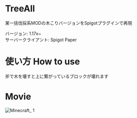 # TreeAll
某一括伐採系MODの木こりバージョンをSpigotプラグインで再現

バージョン: 1.17x~  
サーバークライアント: Spigot Paper

# 使い方 How to use
斧で木を壊すと上に繋がっているブロックが壊れます

# Movie
![Minecraft_ 1](https://user-images.githubusercontent.com/77252987/160316373-6f8b9b0e-efc7-4566-8c58-c0e65c199f88.gif)
